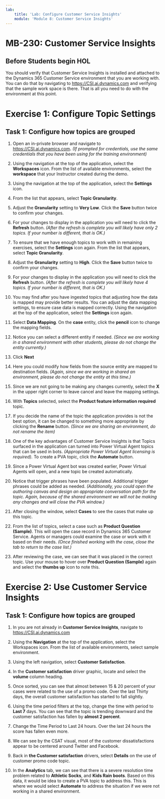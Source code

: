 ```yaml
---
lab:
    title: 'Lab: Configure Customer Service Insights'
    module: 'Module 8: Customer Service Insights'
---
```


# MB-230: Customer Service Insights

## Before Students begin HOL

You should verify that Customer Service Insights is installed and attached to
the Dynamics 365 Customer Service environment that you are working with. You can
do that by navigating to <https://CSI.ai.dynamics.com> and verifying that the
sample work space is there. That is all you need to do with the environment at
this point.

# Exercise 1: Configure Topic Settings

## Task 1: Configure how topics are grouped

1.  Open an in-private browser and navigate to
    <https://CSI.ai.dynamics.com>**.** *(If prompted for credentials, use the
    same credentials that you have been using for the training environment)*

2.  Using the navigation at the top of the application, select the
    **Workspaces** icon. From the list of available environments, select the
    **workspace** that your Instructor created during the demo.

3.  Using the navigation at the top of the application, select the **Settings**
    icon.

4.  From the list that appears, select **Topic Granularity**.

5.  Adjust the **Granularity** setting to **Very Low**. Click the **Save**
    button twice to confirm your changes.

6.  For your changes to display in the application you will need to click the
    **Refresh** button. *(After the refresh is complete you will likely have
    only 2 topics. If your number is different, that is OK.)*

7.  To ensure that we have enough topics to work with in remaining exercises,
    select the **Settings** icon again. From the list that appears, select
    **Topic Granularity**.

8.  Adjust the **Granularity** setting to **High**. Click the **Save** button
    twice to confirm your changes.

9.  For your changes to display in the application you will need to click the
    **Refresh** button. *(After the refresh is complete you will likely have 4
    topics. If your number is different, that is OK.)*

10. You may find after you have ingested topics that adjusting how the data is
    mapped may provide better results. You can adjust the data mapping settings,
    to ensure case data is mapped correctly. Using the navigation at the top of
    the application, select the **Settings** icon again.

11. Select **Data Mapping**. On the **case** entity, click the **pencil** icon
    to change the mapping fields.

12. Notice you can select a different entity if needed. *(Since we are working
    in a shared environment with other students, please do not change the entity
    currently.)*

13. Click **Next**

14. Here you could modify how fields from the source entity are mapped to
    destination fields. *(Again, since we are working in shared an environment,
    please do not change the entity at this time.)*

15. Since we are not going to be making any changes currently, select the **X**
    in the upper right corner to leave cancel and leave the mapping settings.

16. With **Topics** selected, select the **Product feature information
    required** topic.

17. If you decide the name of the topic the application provides is not the best
    option, it can be changed to something more appropriate by clicking the
    **Rename** button. *(Since we are sharing an environment, do not rename the
    item)*

18. One of the key advantages of Customer Service Insights is that Topics
    surfaced in the application can turned into Power Virtual Agent topics that
    can be used in bots. *(Appropriate Power Virtual Agent licensing is
    required).* To create a PVA topic, click the **Automate** button.

19. Since a Power Virtual Agent bot was created earlier, Power Virtual Agents
    will open, and a new topic be created automatically.

20. Notice that trigger phrases have been populated. Additional trigger phrases
    could be added as needed. *(Additionally, you could open the authoring
    canvas and design an appropriate conversation path for the topic. Again,
    because of the shared environment we will not be making any changes and will
    close the PVA window.)*

21. After closing the window, select **Cases** to see the cases that make up
    this topic.

22. From the list of topics, select a case such as **Product Question
    (Sample)**. This will open the case record in Dynamics 365 Customer Service.
    Agents or managers could examine the case or work with it based on their
    needs. *(Once finished working with the case, close the tab to return to the
    case list.)*

23. After reviewing the case, we can see that it was placed in the correct
    topic. Use your mouse to hover over **Product Question (Sample)** again and
    select the **thumbs up** icon to note this.

# Exercise 2: Use Customer Service Insights

## Task 1: Configure how topics are grouped

1.  In you are not already in **Customer Service Insights**, navigate to
    <https://CSI.ai.dynamics.com>

2.  Using the **Navigation** at the top of the application, select the
    Workspaces icon. From the list of available environments, select sample
    environment.

3.  Using the left navigation, select **Customer Satisfaction**.

4.  In the **Customer satisfaction** driver graphic, locate and select the
    **volume** column heading.

5.  Once sorted, you can see that almost between 15 & 20 percent of your cases
    were related to the use of a promo code. Over the last Thirty days, the
    overall customer satisfaction has started to fall slightly.

6.  Using the time period filters at the top, change the time with period to
    **Last 7** days. You can see that the topic is trending downward and the
    customer satisfaction has fallen by **almost 2 percent**.

7.  Change the Time Period to Last 24 hours. Over the last 24 hours the score
    has fallen even more.

8.  We can see by the CSAT visual, most of the customer dissatisfactions appear
    to be centered around Twitter and Facebook.

9.  Back in **the Customer satisfaction** drivers, select **Details** on the use
    of customer promo code topic.

10. In the **Analytics** tab, we can see that there is a severe resolution time
    problem related to **Athletic Socks**, and **Kids Rain boots**. Based on
    this data, it would be idea to create a PVA topic to address this. This is
    where we would select **Automate** to address the situation if we were not
    working in a shared environment.
